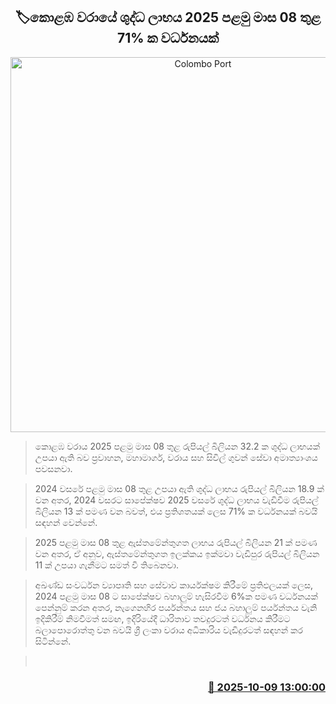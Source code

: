 <p align='center'><b><h2 align='center' title='Colombo Port's net profit grows by 71% in the first 08 months of 2025'>🏷කොළඹ වරායේ ශුද්ධ ලාභය 2025 පළමු මාස 08 තුළ 71% ක වර්ධනයක්</h2></b></p>
<p align='center'><img src='https://helakuru.sgp1.cdn.digitaloceanspaces.com/esana/images/lib/portciticolombo-archived.jpg' width='600' alt='Colombo Port's net profit grows by 71% in the first 08 months of 2025'></p>

> කොළඹ වරාය 2025 පළමු මාස 08 තුළ රුපියල් බිලියන 32.2 ක ශුද්ධ ලාභයක් උපයා ඇති බව ප්‍රවාහන, මහාමාර්ග, වරාය සහ සිවිල් ගුවන් සේවා අමාත්‍යාංශය පවසනවා.

> 2024 වසරේ පළමු මාස 08 තුළ උපයා ඇති ශුද්ධ ලාභය රුපියල් බිලියන 18.9 ක් වන අතර, 2024 වසරට සාපේක්ෂව 2025 වසරේ ශුද්ධ ලාභය වැඩිවීම රුපියල් බිලියන 13 ක් පමණ වන බවත්, එය ප්‍රතිශතයක් ලෙස 71% ක වර්ධනයක් බවයි සඳහන් වෙන්නේ.

> 2025 පළමු මාස 08 තුළ ඇස්තමේන්තුගත ලාභය රුපියල් බිලියන 21 ක් පමණ වන අතර, ඒ අනුව, ඇස්තමේන්තුගත ඉලක්කය ඉක්මවා වැඩිපුර රුපියල් බිලියන 11 ක් උපයා ගැනීමට සමත් වී තිබෙනවා.

> අඛණ්ඩ සංවර්ධන ව්‍යාපෘති සහ සේවාව කාර්යක්ෂම කිරීමේ ප්‍රතිඵලයක් ලෙස, 2024 පළමු මාස 08 ට සාපේක්ෂව බහාලුම් හැසිරවීම 6%ක පමණ වර්ධනයක් පෙන්නුම් කරන අතර, නැගෙනහිර පර්යන්තය සහ ජය බහාලුම් පර්යන්තය වැනි ඉදිකිරීම් නිමවීමත් සමඟ, ඉදිරියේදී ධාරිතාව තවදුරටත් වර්ධනය කිරීමට බලාපොරොත්තු වන බවයි ශ්‍රී ලංකා වරාය අධිකාරිය වැඩිදුරටත් සඳහන් කර සිටින්නේ.

>  



<h3 align='right'><a href='https://www.helakuru.lk/esana/p/114338/'>📅 2025-10-09 13:00:00</a></h3>

